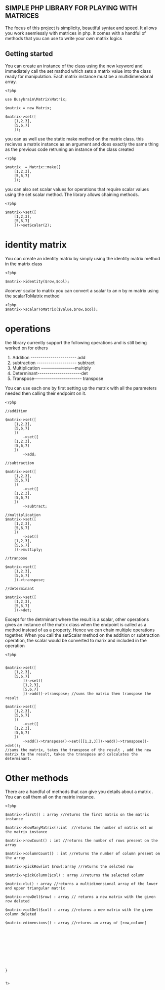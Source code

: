 ## SIMPLE PHP LIBRARY FOR PLAYING WITH MATRICES

The focus of this project is simplicity, beautiful syntax and speed. It allows you work seemlessly with matrices in php. It comes with a handful of methods that you can use to write your own matrix logics 

## Getting started
You can create an instance of the class using the new keyword and immediately call the set mathod which sets a matrix value into the class ready for manipulation. Each matrix instance must be a multidimensional array.

```
<?php

use Busybrain\Matrix\Matrix;

$matrix = new Matrix;

$matrix->set([
	[1,2,3],
	[5,6,7]
	]);
```

you can as well use the static make method on the matrix class. this recieves a matrix instance as an argument and does exactly the same thing as the previous code retruning an instance of the class created

```
<?php

$matrix  = Matrix::make([
	[1,2,3],
	[5,6,7]
	]);
```
you can also set scalar values for operations that require scalar values using the set scalar method. The library allows chaining methods. 

```
<?php

$matrix->set([
	[1,2,3],
	[5,6,7]
	])->setScalar(2);
```

# identity matrix 
You can create an identity matrix by simply using the identity matrix method in the matrix class

```
<?php

$matrix->identity($row,$col);
```
#conver scalar to matrix
you can convert a scalar to an n by m matrix using the scalarToMatrix method

```
<?php
$matrix->scalarToMatrix($value,$row,$col);

```

# operations
the library currently support the following operations and is still being worked on for others 
1. Addition ----------------------- add
2. subtraction -------------------- subtract
3. Multiplication -----------------multiply
4. Determinant----------------------det
5. Transpose------------------------ transpose

You can use each one by first setting up the matrix with all the parameters needed then calling their endpoint on it. 

```
<?php

//addition

$matrix->set([
	[1,2,3],
	[5,6,7]
	])
		->set([
	[1,2,3],
	[5,6,7]
	])
		->add;

//subtraction

$matrix->set([
	[1,2,3],
	[5,6,7]
	])
		->set([
	[1,2,3],
	[5,6,7]
	])
		->subtract;

//multiplication
$matrix->set([
	[1,2,3],
	[5,6,7]
	])
		->set([
	[1,2,3],
	[5,6,7]
	])->multiply;

//tranpose

$matrix->set([
	[1,2,3],
	[5,6,7]
	])->transpose;

//determinant

$matrix->set([
	[1,2,3],
	[5,6,7]
	])->det;

```
Except for the detrminant where the result is a scalar, other operations gives an instance of the matrix class when the endpoint is called as a method instead of as a property. Hence we can chain multiple operations together. When you call the setScalar method on the addition or subtraction operation, the scalar would be converted to marix and included in the operation

```
<?php


$matrix->set([
	[1,2,3],
	[5,6,7]
		])->set([
		[1,2,3],
		[5,6,7]
		])->add()->transpose; //sums the matrix then transpose the result

$matrix->set([
	[1,2,3],
	[5,6,7]
	])
		->set([
	[1,2,3],
	[5,6,7]
	])
		->add()->transpose()->set([[1,2,3]])->add()->transpose()->det();
//sums the matrix, takes the transpose of the result , add the new matrix to the result, takes the transpose and calculates the determinant.
```

# Other methods
There are a handful of methods that can give you details about a matrix . You can call them all on the matrix instance. 

```
<?php

$matrix->first() : array //returns the first matrix on the matrix instance 

$matrix->howManyMatrix():int  //returns the number of matrix set on the matrix instance 

$matrix->rowCount() : int //returns the number of rows present on the array

$matrix->columnCount() : int //returns the number of column present on the array

$matrix->pickRow(int $row):array //returns the selcted row

$matrix->pickColumn($col) : array //returns the selected column

$matrix->lu() : array //returns a multidimensional array of the lower and upper triangular matrix

$matrix->rowDel($row) : array // returns a new matrix with the given row deleted

$matrix->colDel($col) : array //returns a new matrix with the given column deleted

$matrix->dimensions() : array //returns an array of [row,column]

 

	  

	  
 



}


?>